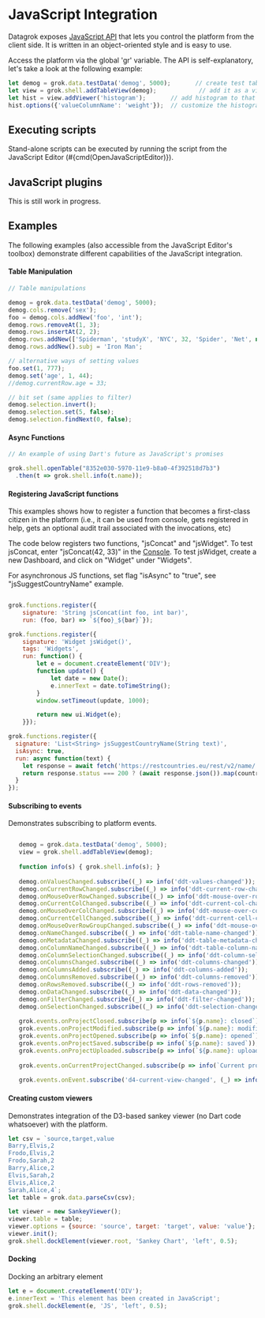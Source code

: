 <!-- TITLE: JavaScript Integration -->
<!-- SUBTITLE: -->

# JavaScript Integration

Datagrok exposes [JavaScript API](https://dev.datagrok.ai/js/grok_api.js) 
that lets you control the platform from the client side.
It is written in an object-oriented style and is easy to use. 

Access the platform via the global 'gr' variable. The API is self-explanatory, let's take a look at the following example:
```javascript
let demog = grok.data.testData('demog', 5000);       // create test table
let view = grok.shell.addTableView(demog);            // add it as a view
let hist = view.addViewer('histogram');       // add histogram to that view
hist.options({'valueColumnName': 'weight'});  // customize the histogram
``` 

## Executing scripts

Stand-alone scripts can be executed by running the script from the JavaScript Editor (#{cmd(OpenJavaScriptEditor)}).

## JavaScript plugins

This is still work in progress. 

## Examples

The following examples (also accessible from the JavaScript Editor's toolbox) demonstrate different
capabilities of the JavaScript integration. 

#### Table Manipulation

```javascript
// Table manipulations

demog = grok.data.testData('demog', 5000);
demog.cols.remove('sex');
foo = demog.cols.addNew('foo', 'int');
demog.rows.removeAt(1, 3);
demog.rows.insertAt(2, 2);
demog.rows.addNew(['Spiderman', 'studyX', 'NYC', 32, 'Spider', 'Net', new Date(2020), 180, 80, 666]);
demog.rows.addNew().subj = 'Iron Man';

// alternative ways of setting values
foo.set(1, 777);
demog.set('age', 1, 44);
//demog.currentRow.age = 33;

// bit set (same applies to filter)
demog.selection.invert();
demog.selection.set(5, false);
demog.selection.findNext(0, false);
```

#### Async Functions   

```javascript
// An example of using Dart's future as JavaScript's promises

grok.shell.openTable("8352e030-5970-11e9-b8a0-4f392518d7b3")
  .then(t => grok.shell.info(t.name));
```

#### Registering JavaScript functions

This examples shows how to register a function that becomes a first-class
citizen in the platform (i.e., it can be used from console, gets registered
in help, gets an optional audit trail associated with the invocations, etc)

The code below registers two functions, "jsConcat" and "jsWidget". To test
jsConcat, enter "jsConcat(42, 33)" in the [Console](../overview/console.md). 
To test jsWidget, create a new Dashboard, and click on "Widget" under "Widgets".

For asynchronous JS functions, set flag "isAsync" to "true", see "jsSuggestCountryName" example.

```javascript

grok.functions.register({
    signature: 'String jsConcat(int foo, int bar)',
    run: (foo, bar) => `${foo}_${bar}`});

grok.functions.register({
    signature: 'Widget jsWidget()',
    tags: 'Widgets',
    run: function() {
        let e = document.createElement('DIV');
        function update() {
            let date = new Date();
            e.innerText = date.toTimeString();
        }
        window.setTimeout(update, 1000);

        return new ui.Widget(e);
    }});

grok.functions.register({
  signature: 'List<String> jsSuggestCountryName(String text)',
  isAsync: true,
  run: async function(text) {
    let response = await fetch('https://restcountries.eu/rest/v2/name/' + text);
    return response.status === 200 ? (await response.json()).map(country => country['name']) : [];
  }
});
```

#### Subscribing to events

Demonstrates subscribing to platform events.

```javascript

   demog = grok.data.testData('demog', 5000);
   view = grok.shell.addTableView(demog);
   
   function info(s) { grok.shell.info(s); }
   
   demog.onValuesChanged.subscribe((_) => info('ddt-values-changed'));
   demog.onCurrentRowChanged.subscribe((_) => info('ddt-current-row-changed'));
   demog.onMouseOverRowChanged.subscribe((_) => info('ddt-mouse-over-row-changed'));
   demog.onCurrentColChanged.subscribe((_) => info('ddt-current-col-changed'));
   demog.onMouseOverColChanged.subscribe((_) => info('ddt-mouse-over-col-changed'));
   demog.onCurrentCellChanged.subscribe((_) => info('ddt-current-cell-changed'));
   demog.onMouseOverRowGroupChanged.subscribe((_) => info('ddt-mouse-over-row-group-changed'));
   demog.onNameChanged.subscribe((_) => info('ddt-table-name-changed'));
   demog.onMetadataChanged.subscribe((_) => info('ddt-table-metadata-changed'));
   demog.onColumnNameChanged.subscribe((_) => info('ddt-table-column-name-changed'));
   demog.onColumnSelectionChanged.subscribe((_) => info('ddt-column-selection-changed'));
   demog.onColumnsChanged.subscribe((_) => info('ddt-columns-changed'));
   demog.onColumnsAdded.subscribe((_) => info('ddt-columns-added'));
   demog.onColumnsRemoved.subscribe((_) => info('ddt-columns-removed'));
   demog.onRowsRemoved.subscribe((_) => info('ddt-rows-removed'));
   demog.onDataChanged.subscribe((_) => info('ddt-data-changed'));
   demog.onFilterChanged.subscribe((_) => info('ddt-filter-changed'));
   demog.onSelectionChanged.subscribe((_) => info('ddt-selection-changed'));
   
   grok.events.onProjectClosed.subscribe(p => info(`${p.name}: closed`));
   grok.events.onProjectModified.subscribe(p => info(`${p.name}: modified`));
   grok.events.onProjectOpened.subscribe(p => info(`${p.name}: opened`));
   grok.events.onProjectSaved.subscribe(p => info(`${p.name}: saved`));
   grok.events.onProjectUploaded.subscribe(p => info(`${p.name}: uploaded`));
   
   grok.events.onCurrentProjectChanged.subscribe(p => info(`Current project changed: ${grok.shell.project.name}`));
   
   grok.events.onEvent.subscribe('d4-current-view-changed', (_) => info('view changed'));
```

#### Creating custom viewers

Demonstrates integration of the D3-based sankey viewer (no Dart code whatsoever)
with the platform.

```javascript
let csv = `source,target,value
Barry,Elvis,2
Frodo,Elvis,2
Frodo,Sarah,2
Barry,Alice,2
Elvis,Sarah,2
Elvis,Alice,2
Sarah,Alice,4`;
let table = grok.data.parseCsv(csv);

let viewer = new SankeyViewer();
viewer.table = table;
viewer.options = {source: 'source', target: 'target', value: 'value'};
viewer.init();
grok.shell.dockElement(viewer.root, 'Sankey Chart', 'left', 0.5);
```

#### Docking

Docking an arbitrary element

```javascript
let e = document.createElement('DIV');
e.innerText = 'This element has been created in JavaScript';
grok.shell.dockElement(e, 'JS', 'left', 0.5);
```